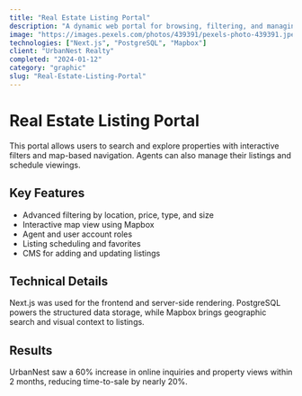 ```yaml
---
title: "Real Estate Listing Portal"
description: "A dynamic web portal for browsing, filtering, and managing real estate listings"
image: "https://images.pexels.com/photos/439391/pexels-photo-439391.jpeg?auto=compress&cs=tinysrgb&w=1260&h=750&dpr=1"
technologies: ["Next.js", "PostgreSQL", "Mapbox"]
client: "UrbanNest Realty"
completed: "2024-01-12"
category: "graphic"
slug: "Real-Estate-Listing-Portal"
---
```


# Real Estate Listing Portal

This portal allows users to search and explore properties with interactive filters and map-based navigation. Agents can also manage their listings and schedule viewings.

## Key Features

- Advanced filtering by location, price, type, and size
- Interactive map view using Mapbox
- Agent and user account roles
- Listing scheduling and favorites
- CMS for adding and updating listings

## Technical Details

Next.js was used for the frontend and server-side rendering. PostgreSQL powers the structured data storage, while Mapbox brings geographic search and visual context to listings.

## Results

UrbanNest saw a 60% increase in online inquiries and property views within 2 months, reducing time-to-sale by nearly 20%.
